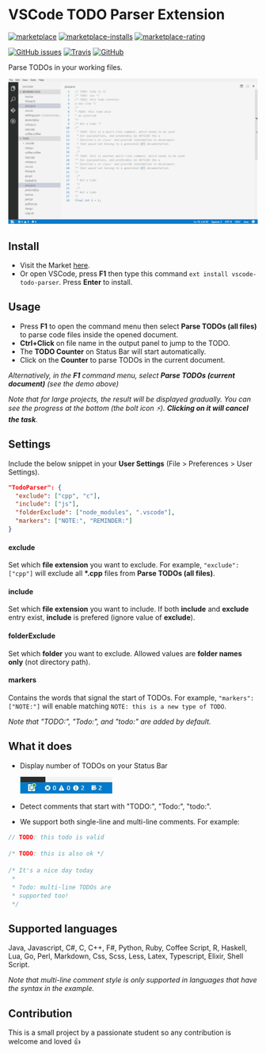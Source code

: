 # VSCode TODO Parser Extension
[![marketplace](https://vsmarketplacebadge.apphb.com/version-short/minhthai.vscode-todo-parser.svg)](https://marketplace.visualstudio.com/items?itemName=minhthai.vscode-todo-parser)
[![marketplace-installs](https://vsmarketplacebadge.apphb.com/installs-short/minhthai.vscode-todo-parser.svg)](https://marketplace.visualstudio.com/items?itemName=minhthai.vscode-todo-parser)
[![marketplace-rating](https://vsmarketplacebadge.apphb.com/rating-short/minhthai.vscode-todo-parser.svg)](https://marketplace.visualstudio.com/items?itemName=minhthai.vscode-todo-parser)

[![GitHub issues](https://img.shields.io/github/issues/kantlove/vscode-todo-parser.svg)](https://github.com/kantlove/vscode-todo-parser/issues)
[![Travis](https://travis-ci.org/kantlove/vscode-todo-parser.svg?branch=master)]()
[![GitHub](https://img.shields.io/badge/github-view%20source-blue.svg?style=social)](https://github.com/kantlove/vscode-todo-parser)

Parse TODOs in your working files.

![Demo](./images/demo_vscode1.2.gif "Demo")

## Install
- Visit the Market [here](https://marketplace.visualstudio.com/items?itemName=minhthai.vscode-todo-parser).
- Or open VSCode, press **F1** then type this command `ext install vscode-todo-parser`. Press **Enter** to install.

## Usage
- Press __F1__ to open the command menu then select __Parse TODOs (all files)__ to parse code files inside the opened document.
- **Ctrl+Click** on file name in the output panel to jump to the TODO.
- The __TODO Counter__ on Status Bar will start automatically.
- Click on the __Counter__ to parse TODOs in the current document.

_Alternatively, in the **F1** command menu, select __Parse TODOs (current document)__ (see the demo above)_

_Note that for large projects, the result will be displayed gradually. You can see the progress at the bottom (the bolt icon :zap:). **Clicking on it will cancel the task**._
## Settings
Include the below snippet in your __User Settings__ (File > Preferences > User Settings).
```json
"TodoParser": {
  "exclude": ["cpp", "c"],
  "include": ["js"],
  "folderExclude": ["node_modules", ".vscode"],
  "markers": ["NOTE:", "REMINDER:"]
}
```
#### exclude
Set which __file extension__ you want to exclude. For example, `"exclude": ["cpp"]` will exclude all __*.cpp__ files from __Parse TODOs (all files)__.
#### include
Set which __file extension__ you want to include. If both **include** and **exclude** entry exist, **include** is prefered (ignore value of **exclude**).
#### folderExclude
Set which __folder__ you want to exclude. Allowed values are __folder names only__ (not directory path).
#### markers
Contains the words that signal the start of TODOs. For example, `"markers": ["NOTE:"]` will enable matching `NOTE: this is a new type of TODO`. 

*Note that "TODO:", "Todo:", and "todo:" are added by default.*


## What it does
- Display number of TODOs on your Status Bar

  ![status bar](./images/status_bar.jpg "Status bar")

- Detect comments that start with "TODO:", "Todo:", "todo:".
- We support both single-line and multi-line comments. For example:

```java
// TODO: this todo is valid

/* TODO: this is also ok */

/* It's a nice day today
 *
 * Todo: multi-line TODOs are
 * supported too!
 */
```

## Supported languages
Java, Javascript, C#, C, C++, F#, Python, Ruby, Coffee Script, R, Haskell, Lua, Go, Perl, Markdown, Css, Scss, Less, Latex, Typescript, Elixir, Shell Script.

*Note that multi-line comment style is only supported in languages that have the syntax in the example.*

## Contribution
This is a small project by a passionate student so any contribution is welcome and loved :+1:





